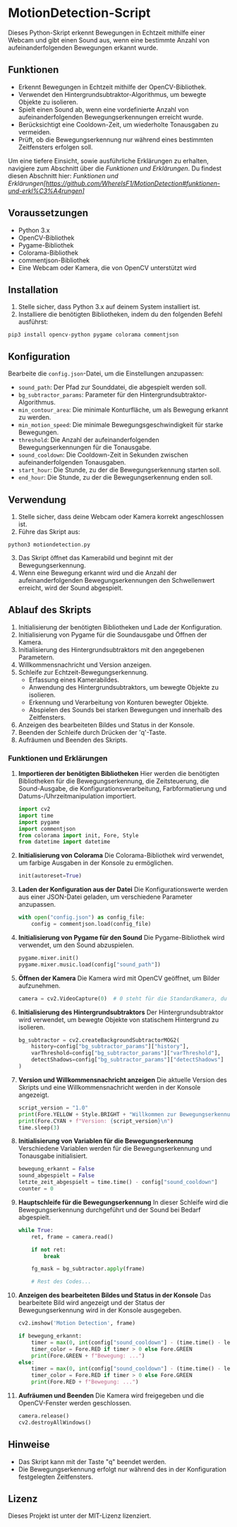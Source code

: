 # MotionDetection-Script

Dieses Python-Skript erkennt Bewegungen in Echtzeit mithilfe einer Webcam und gibt einen Sound aus, wenn eine bestimmte Anzahl von aufeinanderfolgenden Bewegungen erkannt wurde.

## Funktionen

- Erkennt Bewegungen in Echtzeit mithilfe der OpenCV-Bibliothek.
- Verwendet den Hintergrundsubtraktor-Algorithmus, um bewegte Objekte zu isolieren.
- Spielt einen Sound ab, wenn eine vordefinierte Anzahl von aufeinanderfolgenden Bewegungserkennungen erreicht wurde.
- Berücksichtigt eine Cooldown-Zeit, um wiederholte Tonausgaben zu vermeiden.
- Prüft, ob die Bewegungserkennung nur während eines bestimmten Zeitfensters erfolgen soll.


Um eine tiefere Einsicht, sowie ausführliche Erklärungen zu erhalten, navigiere zum Abschnitt über die *Funktionen und Erklärungen*. Du findest diesen Abschnitt hier: *Funktionen und Erklärungen[https://github.com/WhereIsF1/MotionDetection#funktionen-und-erkl%C3%A4rungen]*

## Voraussetzungen

- Python 3.x
- OpenCV-Bibliothek
- Pygame-Bibliothek
- Colorama-Bibliothek
- commentjson-Bibliothek
- Eine Webcam oder Kamera, die von OpenCV unterstützt wird

## Installation

1. Stelle sicher, dass Python 3.x auf deinem System installiert ist.
2. Installiere die benötigten Bibliotheken, indem du den folgenden Befehl ausführst:

```
pip3 install opencv-python pygame colorama commentjson
```

## Konfiguration

Bearbeite die `config.json`-Datei, um die Einstellungen anzupassen:

- `sound_path`: Der Pfad zur Sounddatei, die abgespielt werden soll.
- `bg_subtractor_params`: Parameter für den Hintergrundsubtraktor-Algorithmus.
- `min_contour_area`: Die minimale Konturfläche, um als Bewegung erkannt zu werden.
- `min_motion_speed`: Die minimale Bewegungsgeschwindigkeit für starke Bewegungen.
- `threshold`: Die Anzahl der aufeinanderfolgenden Bewegungserkennungen für die Tonausgabe.
- `sound_cooldown`: Die Cooldown-Zeit in Sekunden zwischen aufeinanderfolgenden Tonausgaben.
- `start_hour`: Die Stunde, zu der die Bewegungserkennung starten soll.
- `end_hour`: Die Stunde, zu der die Bewegungserkennung enden soll.

## Verwendung

1. Stelle sicher, dass deine Webcam oder Kamera korrekt angeschlossen ist.
2. Führe das Skript aus:
```
python3 motiondetection.py
```
3. Das Skript öffnet das Kamerabild und beginnt mit der Bewegungserkennung.
4. Wenn eine Bewegung erkannt wird und die Anzahl der aufeinanderfolgenden Bewegungserkennungen den Schwellenwert erreicht, wird der Sound abgespielt.

## Ablauf des Skripts

1. Initialisierung der benötigten Bibliotheken und Lade der Konfiguration.
2. Initialisierung von Pygame für die Soundausgabe und Öffnen der Kamera.
3. Initialisierung des Hintergrundsubtraktors mit den angegebenen Parametern.
4. Willkommensnachricht und Version anzeigen.
5. Schleife zur Echtzeit-Bewegungserkennung.
   - Erfassung eines Kamerabildes.
   - Anwendung des Hintergrundsubtraktors, um bewegte Objekte zu isolieren.
   - Erkennung und Verarbeitung von Konturen bewegter Objekte.
   - Abspielen des Sounds bei starken Bewegungen und innerhalb des Zeitfensters.
6. Anzeigen des bearbeiteten Bildes und Status in der Konsole.
7. Beenden der Schleife durch Drücken der 'q'-Taste.
8. Aufräumen und Beenden des Skripts.

### Funktionen und Erklärungen

1. **Importieren der benötigten Bibliotheken**
   Hier werden die benötigten Bibliotheken für die Bewegungserkennung, die Zeitsteuerung, die Sound-Ausgabe, die Konfigurationsverarbeitung, Farbformatierung und Datums-/Uhrzeitmanipulation importiert.

    ```python
    import cv2
    import time
    import pygame
    import commentjson
    from colorama import init, Fore, Style
    from datetime import datetime
    ```

2. **Initialisierung von Colorama**
   Die Colorama-Bibliothek wird verwendet, um farbige Ausgaben in der Konsole zu ermöglichen.

    ```python
    init(autoreset=True)
    ```

3. **Laden der Konfiguration aus der Datei**
   Die Konfigurationswerte werden aus einer JSON-Datei geladen, um verschiedene Parameter anzupassen.

    ```python
    with open("config.json") as config_file:
        config = commentjson.load(config_file)
    ```

4. **Initialisierung von Pygame für den Sound**
   Die Pygame-Bibliothek wird verwendet, um den Sound abzuspielen.

    ```python
    pygame.mixer.init()
    pygame.mixer.music.load(config["sound_path"])
    ```

5. **Öffnen der Kamera**
   Die Kamera wird mit OpenCV geöffnet, um Bilder aufzunehmen.

    ```python
    camera = cv2.VideoCapture(0)  # 0 steht für die Standardkamera, du kannst dies anpassen
    ```

6. **Initialisierung des Hintergrundsubtraktors**
   Der Hintergrundsubtraktor wird verwendet, um bewegte Objekte von statischem Hintergrund zu isolieren.

    ```python
    bg_subtractor = cv2.createBackgroundSubtractorMOG2(
        history=config["bg_subtractor_params"]["history"],
        varThreshold=config["bg_subtractor_params"]["varThreshold"],
        detectShadows=config["bg_subtractor_params"]["detectShadows"]
    )
    ```

7. **Version und Willkommensnachricht anzeigen**
   Die aktuelle Version des Skripts und eine Willkommensnachricht werden in der Konsole angezeigt.

    ```python
    script_version = "1.0"
    print(Fore.YELLOW + Style.BRIGHT + "Willkommen zur Bewegungserkennung!")
    print(Fore.CYAN + f"Version: {script_version}\n")
    time.sleep(3)
    ```

8. **Initialisierung von Variablen für die Bewegungserkennung**
   Verschiedene Variablen werden für die Bewegungserkennung und Tonausgabe initialisiert.

    ```python
    bewegung_erkannt = False
    sound_abgespielt = False
    letzte_zeit_abgespielt = time.time() - config["sound_cooldown"]
    counter = 0
    ```

9. **Hauptschleife für die Bewegungserkennung**
   In dieser Schleife wird die Bewegungserkennung durchgeführt und der Sound bei Bedarf abgespielt.

    ```python
    while True:
        ret, frame = camera.read()

        if not ret:
            break

        fg_mask = bg_subtractor.apply(frame)

        # Rest des Codes...
    ```

10. **Anzeigen des bearbeiteten Bildes und Status in der Konsole**
    Das bearbeitete Bild wird angezeigt und der Status der Bewegungserkennung wird in der Konsole ausgegeben.

    ```python
    cv2.imshow('Motion Detection', frame)

    if bewegung_erkannt:
        timer = max(0, int(config["sound_cooldown"] - (time.time() - letzte_zeit_abgespielt)))
        timer_color = Fore.RED if timer > 0 else Fore.GREEN
        print(Fore.GREEN + f"Bewegung: ...")
    else:
        timer = max(0, int(config["sound_cooldown"] - (time.time() - letzte_zeit_abgespielt)))
        timer_color = Fore.RED if timer > 0 else Fore.GREEN
        print(Fore.RED + f"Bewegung: ...")
    ```

11. **Aufräumen und Beenden**
    Die Kamera wird freigegeben und die OpenCV-Fenster werden geschlossen.

    ```python
    camera.release()
    cv2.destroyAllWindows()
    ```

## Hinweise

- Das Skript kann mit der Taste "q" beendet werden.
- Die Bewegungserkennung erfolgt nur während des in der Konfiguration festgelegten Zeitfensters.

## Lizenz

Dieses Projekt ist unter der MIT-Lizenz lizenziert.

